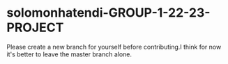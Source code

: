 # solomonhatendi-GROUP-1-22-23-PROJECT
Please create a new branch for yourself before contributing.I think for now it's better to leave the master branch alone.
